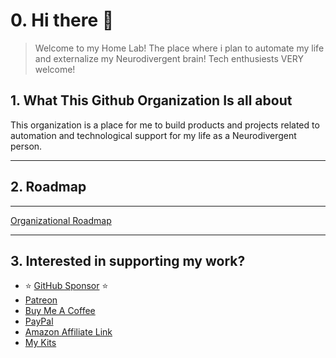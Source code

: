 # 0. Hi there 👋

> Welcome to my Home Lab! The place where i plan to automate my life and externalize my Neurodivergent brain! Tech enthusiests VERY welcome!

## 1. What This Github Organization Is all about

This organization is a place for me to build products and projects related to automation and technological support for my life as a Neurodivergent person.

---

## 2. Roadmap

---

[Organizational Roadmap][3]

---

## 3. Interested in supporting my work?

- :star: [GitHub Sponsor][6] :star:
- [Patreon][7]
- [Buy Me A Coffee][8]
- [PayPal][9]
- [Amazon Affiliate Link][10]
- [My Kits][11]

[3]: https://github.com/orgs/Bryan-Jenks-Home-Lab/projects/1/views/1
[6]: https://github.com/sponsors/tallguyjenks
[7]: https://www.patreon.com/bryanjenks?fan_landing=true
[8]: https://www.buymeacoffee.com/tallguyjenks
[9]: https://www.paypal.me/tallguyjenks
[10]: https://amzn.to/3mlF6d5
[11]: https://kit.co/tallguyjenks/my-gear
